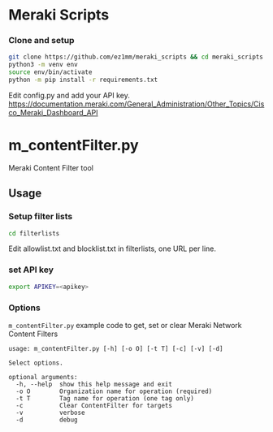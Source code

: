 # Meraki Scripts

### Clone and setup

```bash
git clone https://github.com/ez1mm/meraki_scripts && cd meraki_scripts
python3 -m venv env
source env/bin/activate
python -m pip install -r requirements.txt
```
Edit config.py and add your API key. 
https://documentation.meraki.com/General_Administration/Other_Topics/Cisco_Meraki_Dashboard_API

# m_contentFilter.py

Meraki Content Filter tool

## Usage
### Setup filter lists
```bash
cd filterlists
```
Edit allowlist.txt and blocklist.txt in filterlists, one URL per line.

### set API key
```bash
export APIKEY=<apikey>
```

### Options
`m_contentFilter.py` example code to get, set or clear Meraki Network Content Filters
```
usage: m_contentFilter.py [-h] [-o O] [-t T] [-c] [-v] [-d]

Select options.

optional arguments:
  -h, --help  show this help message and exit
  -o O        Organization name for operation (required)
  -t T        Tag name for operation (one tag only)
  -c          Clear ContentFilter for targets
  -v          verbose
  -d          debug
```
